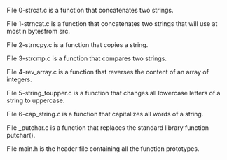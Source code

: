 File 0-strcat.c is a function that concatenates two strings.

File 1-strncat.c is a function that concatenates two strings that will use at most n bytesfrom src.

File 2-strncpy.c is a function that copies a string.

File 3-strcmp.c is a function that compares two strings.

File 4-rev_array.c is a function that reverses the content of an array of integers.

File 5-string_toupper.c is a function that changes all lowercase letters of a string to uppercase.

File 6-cap_string.c is a function that capitalizes all words of a string.

File _putchar.c is a function that replaces the standard library function putchar().

File main.h is the header file containing all the function prototypes.
